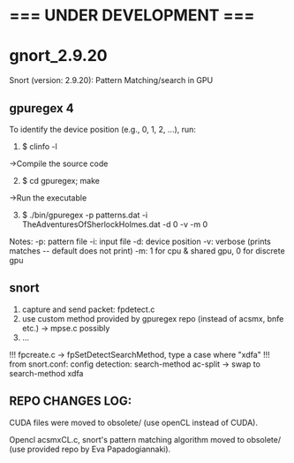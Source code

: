 # === UNDER DEVELOPMENT ===

# gnort_2.9.20
Snort (version: 2.9.20): Pattern Matching/search in GPU


## gpuregex 4

To identify the device position (e.g., 0, 1, 2, ...), run:

1) $ clinfo -l

->Compile the source code

2) $ cd gpuregex; make

->Run the executable 

3) $ ./bin/gpuregex -p patterns.dat -i TheAdventuresOfSherlockHolmes.dat -d 0 -v -m 0

Notes: 
-p: pattern file
-i: input file
-d: device position
-v: verbose (prints matches -- default does not print)
-m: 1 for cpu & shared gpu, 0 for discrete gpu

## snort

1) capture and send packet: fpdetect.c
2) use custom method provided by gpuregex repo (instead of acsmx, bnfe etc.) -> mpse.c possibly
3) ...


!!! fpcreate.c -> fpSetDetectSearchMethod, type a case where "xdfa"
!!! from snort.conf: config detection: search-method ac-split -> swap to search-method xdfa

## REPO CHANGES LOG:

CUDA files were moved to obsolete/ (use openCL instead of CUDA).

Opencl acsmxCL.c, snort's pattern matching algorithm moved to obsolete/ (use provided repo by Eva Papadogiannaki).

